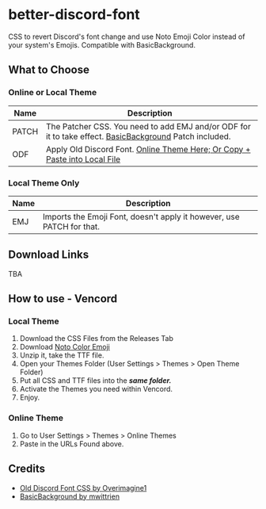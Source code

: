 # better-discord-font
CSS to revert Discord's font change and use Noto Emoji Color instead of your system's Emojis. Compatible with BasicBackground.

## What to Choose
### Online or Local Theme
Name | Description
-|-
PATCH | The Patcher CSS. You need to add EMJ and/or ODF for it to take effect. [BasicBackground](https://mwittrien.github.io/) Patch included.
ODF | Apply Old Discord Font. [Online Theme Here; Or Copy + Paste into Local File](https://raw.githubusercontent.com/Overimagine1/old-discord-font/main/source.css)

### Local Theme Only
Name | Description
-|-
EMJ | Imports the Emoji Font, doesn't apply it however, use PATCH for that.

## Download Links
TBA

## How to use - Vencord
### Local Theme
1. Download the CSS Files from the Releases Tab
2. Download [Noto Color Emoji](https://fonts.google.com/noto/specimen/Noto+Color+Emoji)
3. Unzip it, take the TTF file.
4. Open your Themes Folder (User Settings > Themes > Open Theme Folder)
5. Put all CSS and TTF files into the ___same folder.___
6. Activate the Themes you need within Vencord.
7. Enjoy.

### Online Theme
1. Go to User Settings > Themes > Online Themes
2. Paste in the URLs Found above.

## Credits
- [Old Discord Font CSS by Overimagine1](https://github.com/Overimagine1/old-discord-font)
- [BasicBackground by mwittrien](https://mwittrien.github.io)
